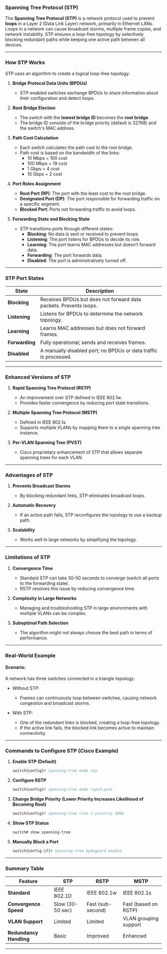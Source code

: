 ### **Spanning Tree Protocol (STP)**  

The **Spanning Tree Protocol (STP)** is a network protocol used to prevent **loops** in a Layer 2 (Data Link Layer) network, primarily in Ethernet LANs. Loops in a network can cause broadcast storms, multiple frame copies, and network instability. STP ensures a loop-free topology by selectively blocking redundant paths while keeping one active path between all devices.  

---

### **How STP Works**  

STP uses an algorithm to create a logical loop-free topology:  

1. **Bridge Protocol Data Units (BPDUs)**  
   - STP-enabled switches exchange BPDUs to share information about their configuration and detect loops.  

2. **Root Bridge Election**  
   - The switch with the **lowest bridge ID** becomes the **root bridge**.  
   - The bridge ID consists of the bridge priority (default is 32768) and the switch's MAC address.  

3. **Path Cost Calculation**  
   - Each switch calculates the path cost to the root bridge.  
   - Path cost is based on the bandwidth of the links:
     - 10 Mbps = 100 cost
     - 100 Mbps = 19 cost
     - 1 Gbps = 4 cost
     - 10 Gbps = 2 cost  

4. **Port Roles Assignment**  
   - **Root Port (RP)**: The port with the least cost to the root bridge.  
   - **Designated Port (DP)**: The port responsible for forwarding traffic on a specific segment.  
   - **Blocked Port**: Ports not forwarding traffic to avoid loops.  

5. **Forwarding State and Blocking State**  
   - STP transitions ports through different states:
     - **Blocking**: No data is sent or received to prevent loops.
     - **Listening**: The port listens for BPDUs to decide its role.
     - **Learning**: The port learns MAC addresses but doesn't forward data.
     - **Forwarding**: The port forwards data.
     - **Disabled**: The port is administratively turned off.  

---

### **STP Port States**

| **State**     | **Description**                                                                      |
|---------------|--------------------------------------------------------------------------------------|
| **Blocking**  | Receives BPDUs but does not forward data packets. Prevents loops.                    |
| **Listening** | Listens for BPDUs to determine the network topology.                                 |
| **Learning**  | Learns MAC addresses but does not forward frames.                                    |
| **Forwarding**| Fully operational; sends and receives frames.                                        |
| **Disabled**  | A manually disabled port; no BPDUs or data traffic is processed.                     |

---

### **Enhanced Versions of STP**

1. **Rapid Spanning Tree Protocol (RSTP)**  
   - An improvement over STP defined in IEEE 802.1w.  
   - Provides faster convergence by reducing port state transitions.  

2. **Multiple Spanning Tree Protocol (MSTP)**  
   - Defined in IEEE 802.1s.  
   - Supports multiple VLANs by mapping them to a single spanning tree instance.  

3. **Per-VLAN Spanning Tree (PVST)**  
   - Cisco proprietary enhancement of STP that allows separate spanning trees for each VLAN.  

---

### **Advantages of STP**

1. **Prevents Broadcast Storms**  
   - By blocking redundant links, STP eliminates broadcast loops.  

2. **Automatic Recovery**  
   - If an active path fails, STP reconfigures the topology to use a backup path.  

3. **Scalability**  
   - Works well in large networks by simplifying the topology.  

---

### **Limitations of STP**

1. **Convergence Time**  
   - Standard STP can take 30-50 seconds to converge (switch all ports to the forwarding state).  
   - RSTP resolves this issue by reducing convergence time.  

2. **Complexity in Large Networks**  
   - Managing and troubleshooting STP in large environments with multiple VLANs can be complex.  

3. **Suboptimal Path Selection**  
   - The algorithm might not always choose the best path in terms of performance.  

---

### **Real-World Example**  

#### **Scenario**:  
A network has three switches connected in a triangle topology:  

- Without STP:  
   - Frames can continuously loop between switches, causing network congestion and broadcast storms.  

- With STP:  
   - One of the redundant links is blocked, creating a loop-free topology.  
   - If the active link fails, the blocked link becomes active to maintain connectivity.  

---

### **Commands to Configure STP (Cisco Example)**  

1. **Enable STP (Default)**  
   ```bash
   switch(config)# spanning-tree mode stp
   ```

2. **Configure RSTP**  
   ```bash
   switch(config)# spanning-tree mode rapid-pvst
   ```

3. **Change Bridge Priority (Lower Priority Increases Likelihood of Becoming Root)**  
   ```bash
   switch(config)# spanning-tree vlan 1 priority 4096
   ```

4. **Show STP Status**  
   ```bash
   switch# show spanning-tree
   ```

5. **Manually Block a Port**  
   ```bash
   switch(config-if)# spanning-tree bpduguard enable
   ```

---

### **Summary Table**

| **Feature**              | **STP**               | **RSTP**              | **MSTP**              |
|---------------------------|-----------------------|-----------------------|-----------------------|
| **Standard**              | IEEE 802.1D          | IEEE 802.1w          | IEEE 802.1s          |
| **Convergence Speed**     | Slow (30-50 sec)     | Fast (sub-second)     | Fast (based on RSTP) |
| **VLAN Support**          | Limited              | Limited               | VLAN grouping support|
| **Redundancy Handling**   | Basic                | Improved              | Enhanced             |

---
